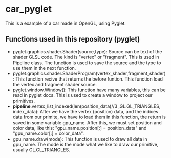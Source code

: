 # car_pyglet
This is a example of a car made in OpenGL, using Pyglet.

## Functions used in this repository (pyglet)
- pyglet.graphics.shader.Shader(source,type): Source can be text of the shader GLSL code. The kind is "vertex" or "fragment". This is used in Pipeline class. The function is used to save the source and the type to use them in the next function.
- pyglet.graphics.shader.ShaderProgram(vertex_shader,fragment_shader): This function recive that returns the before funtion. This function load the vertex and fragment shader source.
- pyglet.window.Window(): This function have many variables, this can be read in pyglet docs. This is used to create a window to project our primitives.
- **pipeline**.vertex_list_indexed(len(position_data)//3 ,GL.GL_TRIANGLES, index_data): After we have the vertex (position) data, and the indices data from our primite, we have to load them in this function, the return is saved in some variable gpu_name. After this, we must set position and color data, like this: "gpu_name.position[:] = position_data" and "gpu_name.color[:] = color_data". 
- gpu_name.draw(mode): This function is used to draw all data in gpu_name. The mode is the mode what we like to draw our primitive, usually GL.GL_TRIANGLES.
